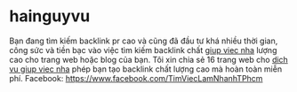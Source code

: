 # hainguyvu
Bạn đang tìm kiếm backlink pr cao và cũng đã đầu tư khá nhiều thời gian, 
công sức và tiền bạc vào việc tìm kiếm backlink chất <a href="http://giupviecphuongnam.com/giup-viec-nha-an-o-lai-hoac-theo-gio-tphcm/">giup viec nha</a> lượng cao cho trang web hoặc blog của bạn.
Tôi xin chia sẻ 16 trang web cho <a href="http://giupviecphuongnam.com/">dich vu giup viec nha</a> phép bạn tạo backlink chất lượng cao mà hoàn toàn miễn phí.
Facebook: https://www.facebook.com/TimViecLamNhanhTPhcm
